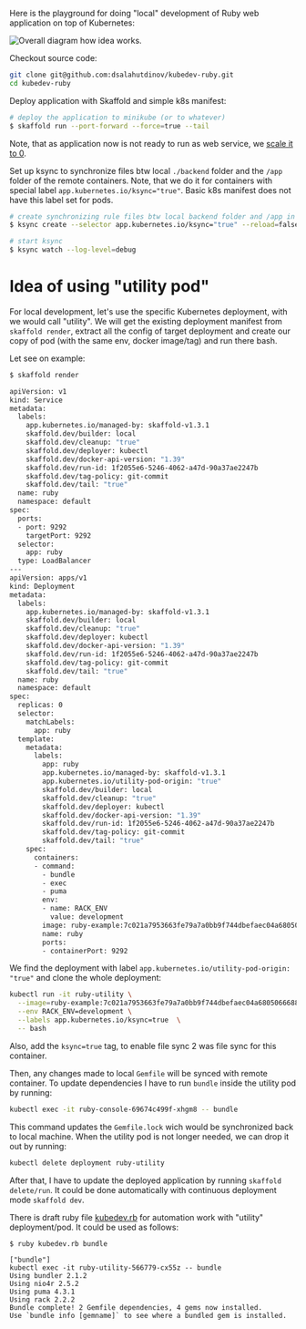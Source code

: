 Here is the playground for doing "local" development of Ruby web application on top of Kubernetes:

![Overall diagram how idea works](docs/kubedev-02-skaffold-utility-node-creation.png).

Checkout source code:
```bash
git clone git@github.com:dsalahutdinov/kubedev-ruby.git
cd kubedev-ruby
```

Deploy application with Skaffold and simple k8s manifest:
```bash
# deploy the application to minikube (or to whatever)
$ skaffold run --port-forward --force=true --tail
```
Note, that as application now is not ready to run as web service, we [scale it to 0](https://github.com/dsalahutdinov/kubedev-ruby/blob/master/k8s/deployment.yaml#L19).

Set up ksync to synchronize files btw local `./backend` folder and the `/app` folder of the remote containers. Note, that we do it for containers with special label `app.kubernetes.io/ksync="true"`. Basic k8s manifest does not have this label set for pods.

```bash
# create synchronizing rule files btw local backend folder and /app in container (with special tag)
$ ksync create --selector app.kubernetes.io/ksync="true" --reload=false -n default $(pwd)/backend /app/

# start ksync
$ ksync watch --log-level=debug
```

# Idea of using "utility pod"

For local development, let's use the specific Kubernetes deployment, with we would call "utility". We will get the existing deployment manifest from `skaffold render`, extract all the config of target deployment and create our copy of pod (with the same env, docker image/tag) and run there bash.

Let see on example:

```bash
$ skaffold render

apiVersion: v1
kind: Service
metadata:
  labels:
    app.kubernetes.io/managed-by: skaffold-v1.3.1
    skaffold.dev/builder: local
    skaffold.dev/cleanup: "true"
    skaffold.dev/deployer: kubectl
    skaffold.dev/docker-api-version: "1.39"
    skaffold.dev/run-id: 1f2055e6-5246-4062-a47d-90a37ae2247b
    skaffold.dev/tag-policy: git-commit
    skaffold.dev/tail: "true"
  name: ruby
  namespace: default
spec:
  ports:
  - port: 9292
    targetPort: 9292
  selector:
    app: ruby
  type: LoadBalancer
---
apiVersion: apps/v1
kind: Deployment
metadata:
  labels:
    app.kubernetes.io/managed-by: skaffold-v1.3.1
    skaffold.dev/builder: local
    skaffold.dev/cleanup: "true"
    skaffold.dev/deployer: kubectl
    skaffold.dev/docker-api-version: "1.39"
    skaffold.dev/run-id: 1f2055e6-5246-4062-a47d-90a37ae2247b
    skaffold.dev/tag-policy: git-commit
    skaffold.dev/tail: "true"
  name: ruby
  namespace: default
spec:
  replicas: 0
  selector:
    matchLabels:
      app: ruby
  template:
    metadata:
      labels:
        app: ruby
        app.kubernetes.io/managed-by: skaffold-v1.3.1
        app.kubernetes.io/utility-pod-origin: "true"
        skaffold.dev/builder: local
        skaffold.dev/cleanup: "true"
        skaffold.dev/deployer: kubectl
        skaffold.dev/docker-api-version: "1.39"
        skaffold.dev/run-id: 1f2055e6-5246-4062-a47d-90a37ae2247b
        skaffold.dev/tag-policy: git-commit
        skaffold.dev/tail: "true"
    spec:
      containers:
      - command:
        - bundle
        - exec
        - puma
        env:
        - name: RACK_ENV
          value: development
        image: ruby-example:7c021a7953663fe79a7a0bb9f744dbefaec04a68050666885c16b1bccc710f7d
        name: ruby
        ports:
        - containerPort: 9292
```

We find the deployment with label `app.kubernetes.io/utility-pod-origin: "true"` and clone the whole deployment:
```bash
kubectl run -it ruby-utility \
  --image=ruby-example:7c021a7953663fe79a7a0bb9f744dbefaec04a68050666885c16b1bccc710f7d \
  --env RACK_ENV=development \
  --labels app.kubernetes.io/ksync=true  \
  -- bash
```
Also, add the `ksync=true` tag, to enable file sync 2 was file sync for this container.

Then, any changes made to local `Gemfile` will be synced with remote container.
To update dependencies I have to run `bundle` inside the utility pod by running:
```bash
kubectl exec -it ruby-console-69674c499f-xhgm8 -- bundle
```
This command updates the `Gemfile.lock` wich would be synchronized back to local machine.
When the utility pod is not longer needed, we can drop it out by running:
```bash
kubectl delete deployment ruby-utility
```

After that, I have to update the deployed application by running `skaffold delete/run`. It could be done automatically with continuous deployment mode `skaffold dev`.

There is draft ruby file [kubedev.rb](https://github.com/dsalahutdinov/kubedev-ruby/blob/master/kubedev.rb) for automation work with "utility" deployment/pod.
It could be used as follows:
```
$ ruby kubedev.rb bundle

["bundle"]
kubectl exec -it ruby-utility-566779-cx55z -- bundle
Using bundler 2.1.2
Using nio4r 2.5.2
Using puma 4.3.1
Using rack 2.2.2
Bundle complete! 2 Gemfile dependencies, 4 gems now installed.
Use `bundle info [gemname]` to see where a bundled gem is installed.
```



